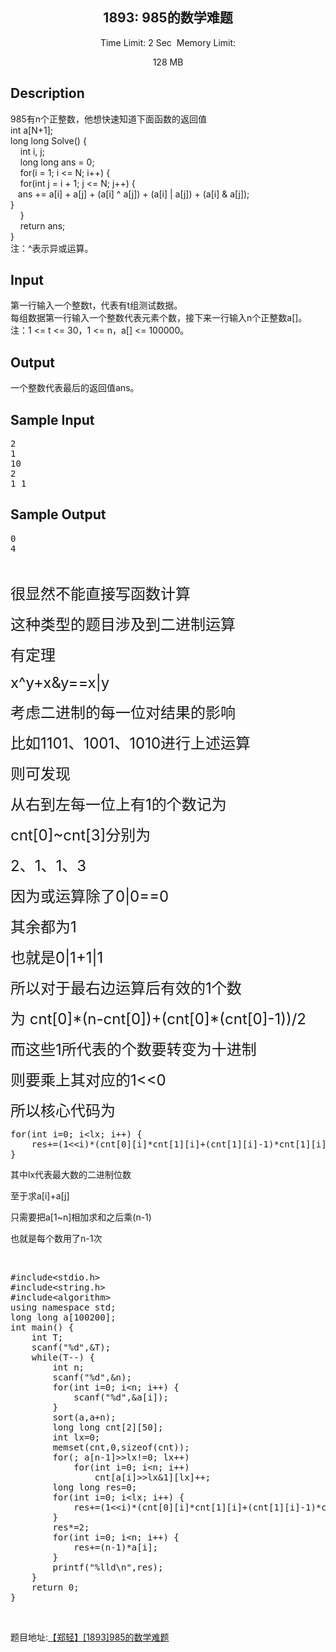 
<p></p>
<center>
<h2>1893: 985的数学难题</h2>
<span class="green">Time Limit: </span>2 Sec&nbsp;&nbsp;<span class="green">Memory Limit: </span>
128 MB<br>
</center>
<h2>Description</h2>
<div class="content">
<div>985有n个正整数，他想快速知道下面函数的返回&#20540;</div>
<div></div>
<div>int a[N&#43;1];</div>
<div>long long Solve() {</div>
<div>&nbsp; &nbsp; int i, j;</div>
<div>&nbsp; &nbsp; long long ans = 0;</div>
<div>&nbsp; &nbsp; for(i = 1; i &lt;= N; i&#43;&#43;) {</div>
<div>&nbsp; &nbsp; <span style="white-space:pre"></span>for(int j = i &#43; 1; j &lt;= N; j&#43;&#43;) {</div>
<div><span style="white-space:pre"></span>&nbsp; &nbsp;ans &#43;= a[i] &#43; a[j] &#43; (a[i] ^ a[j]) &#43; (a[i] | a[j]) &#43; (a[i] &amp; a[j]);</div>
<div><span style="white-space:pre"></span>}</div>
<div>&nbsp; &nbsp; }</div>
<div>&nbsp; &nbsp; return ans;</div>
<div>}<span style="white-space:pre"> </span></div>
<div></div>
<div>注：^表示异或运算。</div>
</div>
<h2>Input</h2>
<div class="content">
<div>第一行输入一个整数t，代表有t组测试数据。</div>
<div>每组数据第一行输入一个整数代表元素个数，接下来一行输入n个正整数a[]。</div>
<div>注：1 &lt;= t &lt;= 30，1 &lt;= n，a[] &lt;= 100000。</div>
</div>
<h2>Output</h2>
<div class="content">
<p>一个整数代表最后的返回&#20540;ans。</p>
</div>
<h2>Sample Input</h2>
<div class="content pre"><span class="sampledata"></span>
<pre>2
1
10
2
1 1
</pre>
</div>
<h2>Sample Output</h2>
<div class="content pre"><span class="sampledata"></span>
<pre>0
4
</pre>
</div>
<p></p>
<p><br>
</p>
<p><span style="font-size:24px">很显然不能直接写函数计算</span></p>
<p><span style="font-size:24px">这种类型的题目涉及到二进制运算</span></p>
<p><span style="font-size:24px">有定理</span></p>
<p><span style="font-size:24px">x^y&#43;x&amp;y==x|y</span></p>
<p><span style="font-size:24px">考虑二进制的每一位对结果的影响</span></p>
<p><span style="font-size:24px">比如1101、1001、1010进行上述运算</span></p>
<p><span style="font-size:24px">则可发现</span></p>
<p><span style="font-size:24px">从右到左每一位上有1的个数记为</span></p>
<p><span style="font-size:24px">cnt[0]~cnt[3]分别为</span></p>
<p><span style="font-size:24px">2、1、1、3</span></p>
<p><span style="font-size:24px">因为或运算除了0|0==0</span></p>
<p><span style="font-size:24px">其余都为1</span></p>
<p><span style="font-size:24px">也就是0|1&#43;1|1</span></p>
<p><span style="font-size:24px">所以对于最右边运算后有效的1个数</span></p>
<p><span style="font-size:24px">为 cnt[0]*(n-cnt[0])&#43;(cnt[0]*(cnt[0]-1))/2</span></p>
<p><span style="font-size:24px">而这些1所代表的个数要转变为十进制</span></p>
<p><span style="font-size:24px">则要乘上其对应的1&lt;&lt;0</span></p>
<p><span style="font-size:24px">所以核心代码为</span></p>
<p><span style="font-size:24px"></span><pre code_snippet_id="1805674" snippet_file_name="blog_20160804_1_4635254"  name="code" class="cpp">for(int i=0; i&lt;lx; i++) {
	res+=(1&lt;&lt;i)*(cnt[0][i]*cnt[1][i]+(cnt[1][i]-1)*cnt[1][i]/2);
}</pre></p>
<p>其中lx代表最大数的二进制位数</p>
<p>至于求a[i]&#43;a[j]</p>
<p>只需要把a[1~n]相加求和之后乘(n-1)</p>
<p>也就是每个数用了n-1次</p>
<p><br>
</p>
<p><span style="font-size:24px"></span><pre code_snippet_id="1805674" snippet_file_name="blog_20160804_2_9956218"  name="code" class="cpp">#include&lt;stdio.h&gt;
#include&lt;string.h&gt;
#include&lt;algorithm&gt;
using namespace std;
long long a[100200];
int main() {
	int T;
	scanf(&quot;%d&quot;,&amp;T);
	while(T--) {
		int n;
		scanf(&quot;%d&quot;,&amp;n);
		for(int i=0; i&lt;n; i++) {
			scanf(&quot;%d&quot;,&amp;a[i]);
		}
		sort(a,a+n);
		long long cnt[2][50];
		int lx=0;
		memset(cnt,0,sizeof(cnt));
		for(; a[n-1]&gt;&gt;lx!=0; lx++)
			for(int i=0; i&lt;n; i++)
				cnt[a[i]&gt;&gt;lx&amp;1][lx]++;
		long long res=0;
		for(int i=0; i&lt;lx; i++) {
			res+=(1&lt;&lt;i)*(cnt[0][i]*cnt[1][i]+(cnt[1][i]-1)*cnt[1][i]/2);
		}
		res*=2;
		for(int i=0; i&lt;n; i++) {
			res+=(n-1)*a[i];
		}
		printf(&quot;%lld\n&quot;,res);
	}
	return 0;
}
</pre><br>
</p>
题目地址:<a target="_blank" href="http://acm.zzuli.edu.cn/zzuliacm/problem.php?id=1893">【郑轻】[1893]985的数学难题</a>
